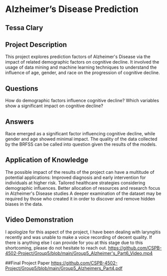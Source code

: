# Alzheimer’s Disease Prediction
## Tessa Clary

## Project Description

This project explores prediction factors of Alzheimer's Disease via the impact of related demographic factors on cognitive decline. It involved the usage of data mining and machine learning techniques to understand the influence of age, gender, and race on the progression of cognitive decline.


## Questions
How do demographic factors influence cognitive decline?
Which variables show a significant impact on cognitive decline?


## Answers
Race emerged as a significant factor influencing cognitive decline, while gender and age showed minimal impact.
The quality of the data collected by the BRFSS can be called into question given the results of the models.


## Application of Knowledge
The possible impact of the results of the project can have a multitude of potential applications:
Improved diagnosis and early intervention for individuals at higher risk.
Tailored healthcare strategies considering demographic influences.
Better allocation of resources and research focus in Alzheimer's Disease studies
A deeper examination of the dataset may be required by those who created it in order to discover and remove hidden biases in the data.


## Video Demonstration
I apologize for this aspect of the project, I have been dealing with laryngitis recently and was unable to make a voice recording of decent quality. If there is anything else I can provide for you at this stage due to this shortcoming, please do not hesitate to reach out.
https://github.com/CSPB-4502-Project/Group5/blob/main/Group5_Alzheimer's_Part6_Video.mp4


##Final Project Paper
https://github.com/CSPB-4502-Project/Group5/blob/main/Group5_Alzheimers_Part4.pdf
